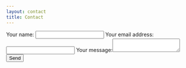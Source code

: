 ```yaml
---
layout: contact
title: Contact
---
```


<div class="main" markdown="1">

<form
 action="https://formspree.io/f/xeqbkonw"
 method="POST"
 >
    
<label>Your name:
<input type="string" name="name">
</label>
<label>Your email address:<input type="email" name="email"></label>
<label>Your message:<textarea name="message"></textarea></label>
<button type="submit">Send</button>
</form>

</div>